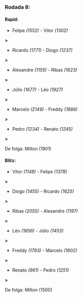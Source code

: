 ### Rodada 8:

#### Rapid:

* Felipe *(1552)*     -     Vitor *(1302)*

 **>** 
* Ricardo *(1771)*     -     Diogo *(1237)*

 **>** 
* Alexandre *(1155)*     -     Ribas *(1623)*

 **>** 
* Júlio *(1677)*     -     Léo *(1927)*

 **>** 
* Marcelo *(2149)*     -     Freddy *(1886)*

 **>** 
* Pedro *(1234)*     -     Renato *(1245)*

 **>** 

De folga: Milton (1901)

#### Blitz:

* Vitor *(1148)*     -     Felipe *(1378)*

 **>** 
* Diogo *(1455)*     -     Ricardo *(1625)*

 **>** 
* Ribas *(2055)*     -     Alexandre *(1197)*

 **>** 
* Léo *(1856)*     -     Júlio *(1453)*

 **>** 
* Freddy *(1793)*     -     Marcelo *(1602)*

 **>** 
* Renato *(961)*     -     Pedro *(1251)*

 **>** 

De folga: Milton (1500)

